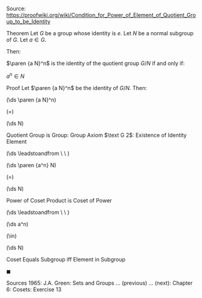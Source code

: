 # 

Source: https://proofwiki.org/wiki/Condition_for_Power_of_Element_of_Quotient_Group_to_be_Identity

Theorem
Let $G$ be a group whose identity is $e$.
Let $N$ be a normal subgroup of $G$.
Let $a \in G$.

Then:

$\paren {a N}^n$ is the identity of the quotient group $G / N$
if and only if:

$a^n \in N$


Proof
Let $\paren {a N}^n$ be the identity of $G / N$.
Then:














\(\ds \paren {a N}^n\)

\(=\)







\(\ds N\)





Quotient Group is Group: Group Axiom $\text G 2$: Existence of Identity Element








\(\ds \leadstoandfrom \ \ \)





\(\ds \paren {a^n} N\)

\(=\)







\(\ds N\)





Power of Coset Product is Coset of Power








\(\ds \leadstoandfrom \ \ \)





\(\ds a^n\)

\(\in\)







\(\ds N\)





Coset Equals Subgroup iff Element in Subgroup



$\blacksquare$


Sources
1965: J.A. Green: Sets and Groups ... (previous) ... (next): Chapter $6$: Cosets: Exercise $13$




